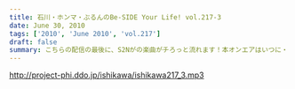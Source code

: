```yaml
---
title: 石川・ホンマ・ぶるんのBe-SIDE Your Life! vol.217-3
date: June 30, 2010
tags: ['2010', 'June 2010', 'vol.217']
draft: false
summary: こちらの配信の最後に、S2Nがの楽曲がチろっと流れます！本オンエアはいつに・・・NAMAE
---
```


http://project-phi.ddo.jp/ishikawa/ishikawa217_3.mp3
